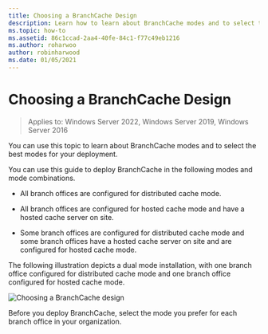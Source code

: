 ```yaml
---
title: Choosing a BranchCache Design
description: Learn how to learn about BranchCache modes and to select the best modes for your deployment.
ms.topic: how-to
ms.assetid: 86c1ccad-2aa4-40fe-84c1-f77c49eb1216
ms.author: roharwoo
author: robinharwood
ms.date: 01/05/2021
---
```

# Choosing a BranchCache Design

>Applies to: Windows Server 2022, Windows Server 2019, Windows Server 2016

You can use this topic to learn about BranchCache modes and to select the best modes for your deployment.

You can use this guide to deploy BranchCache in the following modes and mode combinations.

-   All branch offices are configured for distributed cache mode.

-   All branch offices are configured for hosted cache mode and have a hosted cache server on site.

-   Some branch offices are configured for distributed cache mode and some branch offices have a hosted cache server on site and are configured for hosted cache mode.

The following illustration depicts a dual mode installation, with one branch office configured for distributed cache mode and one branch office configured for hosted cache mode.

![Choosing a BranchCache design](../../media/Choosing-a-BranchCache-Design/bc_new_modes.jpg)

Before you deploy BranchCache, select the mode you prefer for each branch office in your organization.



